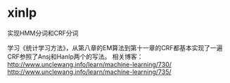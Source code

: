 # xinlp
实现HMM分词和CRF分词

学习《统计学习方法》，从第八章的EM算法到第十一章的CRF都基本实现了一遍
CRF参照了Ansj和Hanlp两个的写法。
相关博客：
http://www.unclewang.info/learn/machine-learning/730/ 
http://www.unclewang.info/learn/machine-learning/735/
